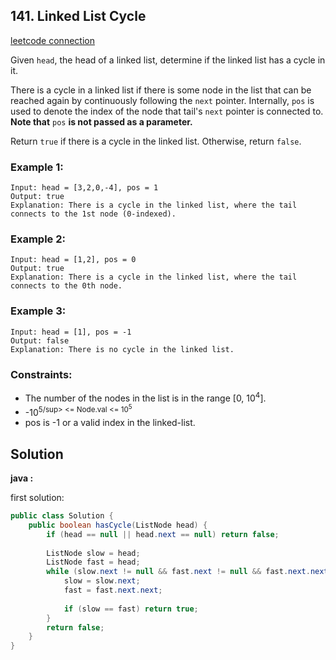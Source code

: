 ## 141. Linked List Cycle

[leetcode connection](https://leetcode.com/problems/linked-list-cycle/)

Given `head`, the head of a linked list, determine if the linked list has a cycle in it.

There is a cycle in a linked list if there is some node in the list that can be reached again by continuously following the `next` pointer. Internally, `pos` is used to denote the index of the node that tail's `next` pointer is connected to. **Note that** `pos` **is not passed as a parameter.**

Return `true` if there is a cycle in the linked list. Otherwise, return `false`.

### Example 1:
```
Input: head = [3,2,0,-4], pos = 1
Output: true
Explanation: There is a cycle in the linked list, where the tail connects to the 1st node (0-indexed).
```

### Example 2:
```
Input: head = [1,2], pos = 0
Output: true
Explanation: There is a cycle in the linked list, where the tail connects to the 0th node.
```

### Example 3:
```
Input: head = [1], pos = -1
Output: false
Explanation: There is no cycle in the linked list.
```

### Constraints:

* The number of the nodes in the list is in the range [0, 10<sup>4</sup>].
* -10<sup>5/sup> <= Node.val <= 10<sup>5</sup>
* pos is -1 or a valid index in the linked-list.

## Solution

**java :**

first solution:
```java
public class Solution {
    public boolean hasCycle(ListNode head) {
        if (head == null || head.next == null) return false;
        
        ListNode slow = head;
        ListNode fast = head;
        while (slow.next != null && fast.next != null && fast.next.next != null) {
            slow = slow.next;
            fast = fast.next.next;
            
            if (slow == fast) return true;
        }
        return false;
    }
}
```